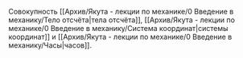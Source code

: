 Совокупность [[Архив/Якута - лекции по механике/0 Введение в механику/Тело отсчёта|тела отсчёта]], [[Архив/Якута - лекции по механике/0 Введение в механику/Система координат|системы координат]] и [[Архив/Якута - лекции по механике/0 Введение в механику/Часы|часов]].